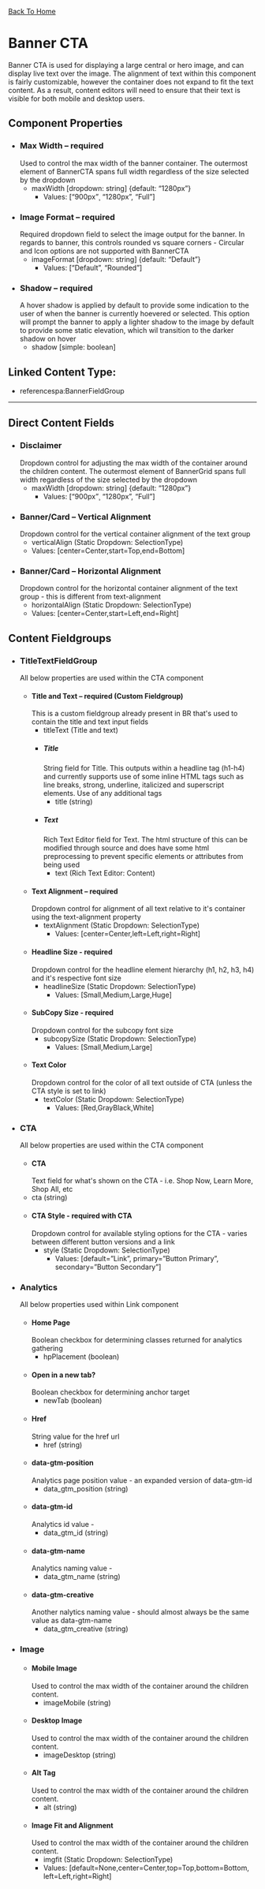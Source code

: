 [Back To Home](../../../)

# Banner CTA

Banner CTA is used for displaying a large central or hero image, and can display live text over the image. The alignment of text within this component is fairly customizable, however the container does not expand to fit the text content. As a result, content editors will need to ensure that their text is visible for both mobile and desktop users.

## Component Properties

- ### Max Width – required
  Used to control the max width of the banner container. The outermost element of BannerCTA spans full width regardless of the size selected by the dropdown
  - maxWidth [dropdown: string] {default: “1280px”}
    - Values: [“900px”¸ “1280px”, “Full”]
- ### Image Format – required
  Required dropdown field to select the image output for the banner. In regards to banner, this controls rounded vs square corners - Circular and Icon options are not supported with BannerCTA
  - imageFormat [dropdown: string] {default: “Default”}
    - Values: [“Default”, “Rounded”]
- ### Shadow – required
  A hover shadow is applied by default to provide some indication to the user of when the banner is currently hoevered or selected. This option will prompt the banner to apply a lighter shadow to the image by default to provide some static elevation, which wil transition to the darker shadow on hover
  - shadow [simple: boolean]

## Linked Content Type:

- referencespa:BannerFieldGroup

---

## Direct Content Fields

- ### Disclaimer
  Dropdown control for adjusting the max width of the container around the children content. The outermost element of BannerGrid spans full width regardless of the size selected by the dropdown
  - maxWidth [dropdown: string] {default: “1280px”}
    - Values: [“900px”¸ “1280px”, “Full”]
- ### Banner/Card – Vertical Alignment
  Dropdown control for the vertical container alignment of the text group
  - verticalAlign (Static Dropdown: SelectionType)
  - Values: [center=Center,start=Top,end=Bottom]
- ### Banner/Card – Horizontal Alignment
  Dropdown control for the horizontal container alignment of the text group - this is different from text-alignment
  - horizontalAlign (Static Dropdown: SelectionType)
  - Values: [center=Center,start=Left,end=Right]

## Content Fieldgroups

- ### TitleTextFieldGroup

  All below properties are used within the CTA component

  - #### Title and Text – required (Custom Fieldgroup)
    This is a custom fieldgroup already present in BR that's used to contain the title and text input fields
    - titleText (Title and text)
    - ##### Title
      String field for Title. This outputs within a headline tag (h1-h4) and currently supports use of some inline HTML tags such as line breaks, strong, underline, italicized and superscript elements. Use of any additional tags
      - title (string)
    - ##### Text
      Rich Text Editor field for Text. The html structure of this can be modified through source and does have some html preprocessing to prevent specific elements or attributes from being used
      - text (Rich Text Editor: Content)
  - #### Text Alignment – required
    Dropdown control for alignment of all text relative to it's container using the text-alignment property
    - textAlignment (Static Dropdown: SelectionType)
      - Values: [center=Center,left=Left,right=Right]
  - #### Headline Size - required
    Dropdown control for the headline element hierarchy (h1, h2, h3, h4) and it's respective font size
    - headlineSize (Static Dropdown: SelectionType)
      - Values: [Small,Medium,Large,Huge]
  - #### SubCopy Size - required
    Dropdown control for the subcopy font size
    - subcopySize (Static Dropdown: SelectionType)
      - Values: [Small,Medium,Large]
  - #### Text Color
    Dropdown control for the color of all text outside of CTA (unless the CTA style is set to link)
    - textColor (Static Dropdown: SelectionType)
      - Values: [Red,GrayBlack,White]

- ### CTA

  All below properties are used within the CTA component

  - #### CTA
    Text field for what's shown on the CTA - i.e. Shop Now, Learn More, Shop All, etc
  - cta (string)
  - #### CTA Style - required with CTA
    Dropdown control for available styling options for the CTA - varies between different button versions and a link
    - style (Static Dropdown: SelectionType)
      - Values: [default=”Link”, primary=”Button Primary”, secondary=”Button Secondary”]

- ### Analytics

  All below properties used within Link component

  - #### Home Page
    Boolean checkbox for determining classes returned for analytics gathering
    - hpPlacement (boolean)
  - #### Open in a new tab?
    Boolean checkbox for determining anchor target
    - newTab (boolean)
  - #### Href
    String value for the href url
    - href (string)
  - #### data-gtm-position
    Analytics page position value - an expanded version of data-gtm-id
    - data_gtm_position (string)
  - #### data-gtm-id
    Analytics id value -
    - data_gtm_id (string)
  - #### data-gtm-name
    Analytics naming value -
    - data_gtm_name (string)
  - #### data-gtm-creative
    Another nalytics naming value - should almost always be the same value as data-gtm-name
    - data_gtm_creative (string)

- ### Image
  - #### Mobile Image
    Used to control the max width of the container around the children content.
    - imageMobile (string)
  - #### Desktop Image
    Used to control the max width of the container around the children content.
    - imageDesktop (string)
  - #### Alt Tag
    Used to control the max width of the container around the children content.
    - alt (string)
  - #### Image Fit and Alignment
    Used to control the max width of the container around the children content.
    - imgfit (Static Dropdown: SelectionType)
    - Values: [default=None,center=Center,top=Top,bottom=Bottom,
      left=Left,right=Right]
